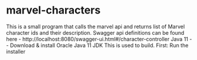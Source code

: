 # marvel-characters
This is a small program that calls the marvel api and returns list of Marvel character ids and their description.
Swagger api definitions can be found here - http://localhost:8080/swagger-ui.html#/character-controller
Java 11 -- Download & install Oracle Java 11 JDK
This is used to build.
First: Run the installer
